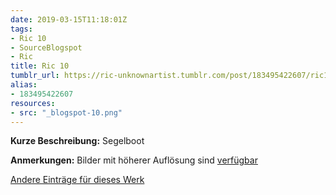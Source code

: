 ```yaml
---
date: 2019-03-15T11:18:01Z
tags:
- Ric 10
- SourceBlogspot
- Ric
title: Ric 10
tumblr_url: https://ric-unknownartist.tumblr.com/post/183495422607/ric10
alias:
- 183495422607
resources:
- src: "_blogspot-10.png"
---
```


**Kurze Beschreibung:** Segelboot

**Anmerkungen:** Bilder mit höherer Auflösung sind [verfügbar](/de/tags/ric-10)

[Andere Einträge für dieses Werk](/de/tags/ric-10)
